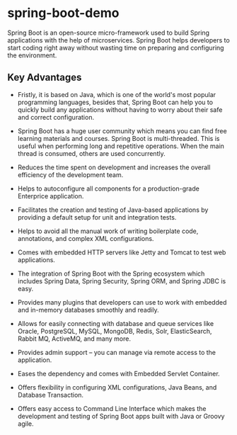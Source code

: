 # spring-boot-demo
Spring Boot is an open-source micro-framework used to build Spring applications with the help of microservices. Spring Boot helps developers to start coding right away without wasting time on preparing and configuring the environment.

## Key Advantages 
- Fristly, it is based on Java, which is one of the world's most popular programming languages, besides that, Spring Boot can help you to quickly build any applications without having to worry about their safe and correct configuration.

- Spring Boot has a huge user community which means you can find free learning materials and courses. Spring Boot is multi-threaded. This is useful when performing long and repetitive operations. When the main thread is consumed, others are used concurrently.

- Reduces the time spent on development and increases the overall efficiency of the development team.
- Helps to autoconfigure all components for a production-grade Enterprice application.
- Facilitates the creation and testing of Java-based applications by providing a default setup for unit and integration tests.
- Helps to avoid all the manual work of writing boilerplate code, annotations, and complex XML configurations.
- Comes with embedded HTTP servers like Jetty and Tomcat to test web applications.
- The integration of Spring Boot with the Spring ecosystem which includes Spring Data, Spring Security, Spring ORM, and Spring JDBC is easy.
- Provides many plugins that developers can use to work with embedded and in-memory databases smoothly and readily.
- Allows for easily connecting with database and queue services like Oracle, PostgreSQL, MySQL, MongoDB, Redis, Solr, ElasticSearch, Rabbit MQ, ActiveMQ, and many more.
- Provides admin support – you can manage via remote access to the application.
- Eases the dependency and comes with Embedded Servlet Container.
- Offers flexibility in configuring XML configurations, Java Beans, and Database Transaction.
- Offers easy access to Command Line Interface which makes the development and testing of Spring Boot apps built with Java or Groovy agile.
